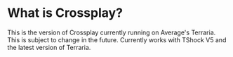 # What is Crossplay?
This is the version of Crossplay currently running on Average's Terraria. This is subject to change in the future. Currently works with TShock V5 and the latest version of Terraria.
